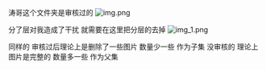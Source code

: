 涛哥这个文件夹是审核过的
![img.png](img.png)

分了层对我造成了干扰  就需要在这里把分层的去掉
![img_1.png](img_1.png)

同样的 审核过后理论上是删除了一些图片  数量少一些 作为子集
没审核的 理论上图片是完整的  数量多一些  作为父集